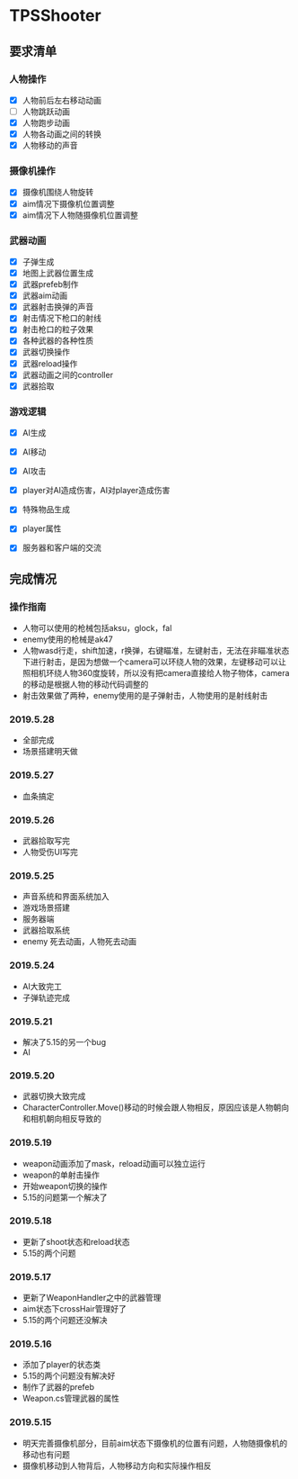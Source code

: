 # TPSShooter

## 要求清单

### 人物操作

- [x] 人物前后左右移动动画
- [ ] 人物跳跃动画
- [x] 人物跑步动画
- [x] 人物各动画之间的转换
- [x] 人物移动的声音

### 摄像机操作

- [x] 摄像机围绕人物旋转
- [x] aim情况下摄像机位置调整
- [x] aim情况下人物随摄像机位置调整

### 武器动画
- [x] 子弹生成
- [x] 地图上武器位置生成
- [x] 武器prefeb制作
- [x] 武器aim动画
- [x] 武器射击换弹的声音
- [x] 射击情况下枪口的射线
- [x] 射击枪口的粒子效果
- [x] 各种武器的各种性质
- [x] 武器切换操作
- [x] 武器reload操作
- [x] 武器动画之间的controller
- [x] 武器拾取

### 游戏逻辑

- [x] AI生成
- [x] AI移动
- [x] AI攻击
- [x] player对AI造成伤害，AI对player造成伤害
- [x] 特殊物品生成
- [x] player属性
- [x] 服务器和客户端的交流



## 完成情况

### 操作指南

- 人物可以使用的枪械包括aksu，glock，fal
- enemy使用的枪械是ak47
- 人物wasd行走，shift加速，r换弹，右键瞄准，左键射击，无法在非瞄准状态下进行射击，是因为想做一个camera可以环绕人物的效果，左键移动可以让照相机环绕人物360度旋转，所以没有把camera直接给人物子物体，camera的移动是根据人物的移动代码调整的
- 射击效果做了两种，enemy使用的是子弹射击，人物使用的是射线射击

### 2019.5.28

- 全部完成
- 场景搭建明天做

### 2019.5.27

- 血条搞定

### 2019.5.26

- 武器拾取写完
- 人物受伤UI写完

### 2019.5.25
- 声音系统和界面系统加入
- 游戏场景搭建
- 服务器端
- 武器拾取系统
- enemy 死去动画，人物死去动画

### 2019.5.24
- AI大致完工
- 子弹轨迹完成

### 2019.5.21
- 解决了5.15的另一个bug
- AI

### 2019.5.20
- 武器切换大致完成
- CharacterController.Move()移动的时候会跟人物相反，原因应该是人物朝向和相机朝向相反导致的

### 2019.5.19
- weapon动画添加了mask，reload动画可以独立运行
- weapon的单射击操作
- 开始weapon切换的操作
- 5.15的问题第一个解决了

### 2019.5.18
- 更新了shoot状态和reload状态
- 5.15的两个问题

### 2019.5.17
- 更新了WeaponHandler之中的武器管理
- aim状态下crossHair管理好了
- 5.15的两个问题还没解决 
### 2019.5.16

- 添加了player的状态类
- 5.15的两个问题没有解决好
- 制作了武器的prefeb
- Weapon.cs管理武器的属性

### 2019.5.15

- 明天完善摄像机部分，目前aim状态下摄像机的位置有问题，人物随摄像机的移动也有问题
- 摄像机移动到人物背后，人物移动方向和实际操作相反







